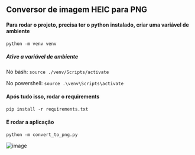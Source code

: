 ## Conversor de imagem HEIC para PNG

#### Para rodar o projeto, precisa ter o python instalado, criar uma variável de ambiente

``` python -m venv venv ```

##### Ative a variável de ambiente

No bash:
``` source ./venv/Scripts/activate ```

No powershell:
``` source .\venv\Scripts\activate ```


#### Após tudo isso, rodar o requirements 
``` pip install -r requirements.txt ```

#### E rodar a aplicação
``` python -m convert_to_png.py ```

![image](https://github.com/estelaoli23/conversor-heic-to-png/assets/155851980/548dd9a9-e121-49da-9851-a794c04d1cd2)
